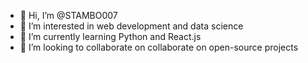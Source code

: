 - 👋 Hi, I’m @STAMBO007
- 👀 I’m interested in web development and data science
- 🌱 I’m currently learning Python and React.js
- 💞️ I’m looking to collaborate on collaborate on open-source projects


<!---
STAMBO007/STAMBO007 is a ✨ special ✨ repository because its `README.md` (this file) appears on your GitHub profile.
You can click the Preview link to take a look at your changes.
--->
